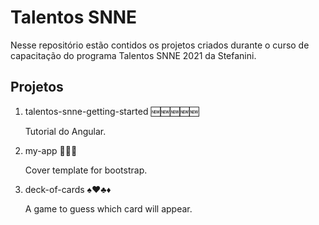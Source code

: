 # Talentos SNNE

Nesse repositório estão contidos os projetos criados durante o curso de capacitação do programa Talentos SNNE 2021 da Stefanini.

## Projetos

1. talentos-snne-getting-started :new::new::new::new::new:

   Tutorial do Angular.

2. my-app :red_circle::red_circle::red_circle:

   Cover template for bootstrap.
   
3. deck-of-cards :spades::hearts::clubs::diamonds:

   A game to guess which card will appear.
